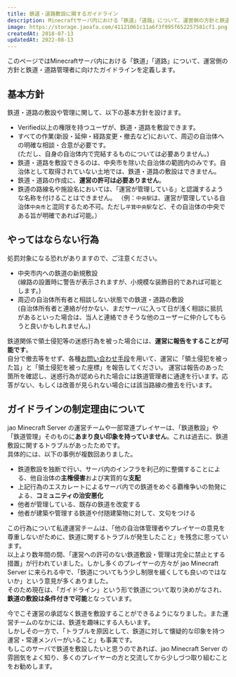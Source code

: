 ```yaml
---
title: 鉄道・道路敷設に関するガイドライン
description: Minecraftサーバ内における「鉄道」「道路」について、運営側の方針と鉄道・道路管理者のガイドラインを定義します。
image: https://storage.jaoafa.com/41121061c11a6f3f995f652257581cf1.png
createdAt: 2018-07-13
updatedAt: 2022-08-13
---
```

このページではMinecraftサーバ内における「鉄道」「道路」について、運営側の方針と鉄道・道路管理者に向けたガイドラインを定義します。

## 基本方針

鉄道・道路の敷設や管理に関して、以下の基本方針を設けます。

- Verified以上の権限を持つユーザが、鉄道・道路を敷設できます。
- すべての作業(新設・延伸・経路変更・撤去など)において、周辺の自治体への明確な相談・合意が必要です。  
  (ただし、自身の自治体内で完結するものについては必要ありません。)
- 鉄道・道路を敷設できるのは、中央市を除いた自治体の範囲内のみです。自治体として取得されていない土地では、鉄道・道路の敷設はできません。
- 鉄道・道路の作成に、**運営の許可は必要ありません**。
- 鉄道の路線名や施設名においては、「運営が管理している」と認識するような名称を付けることはできません。
  （例：`中央駅`は、運営が管理している自治体`中央市`と混同するため不可。ただし`平茸中央駅`など、その自治体の中央である旨が明確であれば可能。）

## やってはならない行為

処罰対象になる恐れがありますので、ご注意ください。

- 中央市内への鉄道の新規敷設  
  (線路の設置時に警告が表示されますが、小規模な装飾目的であれば可能とします。)
- 周辺の自治体所有者と相談しない状態での鉄道・道路の敷設  
  (自治体所有者と連絡が付かない、まだサーバに入って日が浅く相談に抵抗があるといった場合は、当人と連絡できそうな他のユーザーに仲介してもらうと良いかもしれません。)

鉄道関係で領土侵犯等の迷惑行為を被った場合には、**運営に報告をすることが可能です**。  
自分で撤去等をせず、各種[お問い合わせ手段](/support/inquiry)を用いて、運営に「領土侵犯を被った旨」と「領土侵犯を被った座標」を報告してください。
運営は報告のあった箇所を確認し、迷惑行為が認められた場合には鉄道管理者に通達を行います。応答がない、もしくは改善が見られない場合には該当路線の撤去を行います。

## ガイドラインの制定理由について

jao Minecraft Server の運営チームや一部常連プレイヤーは、「鉄道敷設」や「鉄道管理」そのものに**あまり良い印象を持っていません**。これは過去に、鉄道敷設に関するトラブルがあったためです。  
具体的には、以下の事例が複数回ありました。

- 鉄道敷設を独断で行い、サーバ内のインフラを利己的に整備することによる、他自治体の**主権侵害**および実質的な**支配**
- 上記行為のエスカレートによるサーバ内での鉄道をめぐる覇権争いの勃発による、**コミュニティの治安悪化**
- 他者が管理している、既存の鉄道を改変する
- 他者が建築や管理する鉄道や付随建築物に対して、文句をつける

この行為について私達運営チームは、「他の自治体管理者やプレイヤーの意見を尊重しないがために、鉄道に関するトラブルが発生したこと」を残念に思っています。  
以上より数年間の間、「運営への許可のない鉄道敷設・管理は完全に禁止とする措置」が行われていました。しかし多くのプレイヤーの方々が jao Minecraft Server に来られる中で、「鉄道についてもう少し制限を緩くしても良いのではないか」という意見が多くありました。  
そのため現在は、「ガイドライン」という形で鉄道について取り決めがなされ、**鉄道の敷設は条件付きで可能**となっています。

今でこそ運営の承認なく鉄道を敷設することができるようになりました。また運営チームのなかには、鉄道を趣味にする人もいます。  
しかしその一方で、「トラブルを原因として、鉄道に対して懐疑的な印象を持つ運営・常連メンバーがいること」も事実です。  
もしこのサーバで鉄道を敷設したいと思うのであれば、jao Minecraft Server の雰囲気をよく知り、多くのプレイヤーの方と交流してから少しづつ取り組むことをお勧めします。
